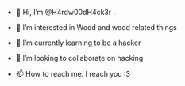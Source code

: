 - 👋 Hi, I’m @H4rdw00dH4ck3r
.
- 👀 I’m interested in Wood and wood related things

- 🌱 I’m currently learning to be a hacker

- 💞️ I’m looking to collaborate on hacking

- 📫 How to reach me. I reach you :3
